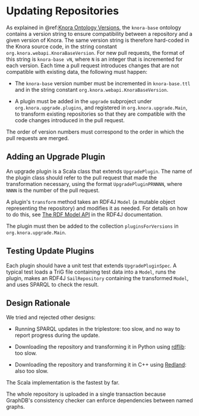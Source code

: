 <!---
Copyright © 2015-2019 the contributors (see Contributors.md).

This file is part of Knora.

Knora is free software: you can redistribute it and/or modify
it under the terms of the GNU Affero General Public License as published
by the Free Software Foundation, either version 3 of the License, or
(at your option) any later version.

Knora is distributed in the hope that it will be useful,
but WITHOUT ANY WARRANTY; without even the implied warranty of
MERCHANTABILITY or FITNESS FOR A PARTICULAR PURPOSE.  See the
GNU Affero General Public License for more details.

You should have received a copy of the GNU Affero General Public
License along with Knora.  If not, see <http://www.gnu.org/licenses/>.
-->

# Updating Repositories

As explained in
@ref:[Knora Ontology Versions](../../02-knora-ontologies/knora-base.md#knora-ontology-versions),
the `knora-base` ontology contains a version string to ensure compatibility
between a repository and a given version of Knora. The same version string
is therefore hard-coded in the Knora source code, in the string constant
`org.knora.webapi.KnoraBaseVersion`. For new pull requests, the format of this string
is `knora-base vN`, where `N` is an integer that is incremented for
each version. Each time a pull request introduces changes that are not compatible
with existing data, the following must happen:

- The `knora-base` version number must be incremented in `knora-base.ttl` and
  in the string constant `org.knora.webapi.KnoraBaseVersion`.
  
- A plugin must be added in the `upgrade` subproject under `org.knora.upgrade.plugins`,
  and registered in `org.knora.upgrade.Main`, to transform
  existing repositories so that they are compatible with the code changes
  introduced in the pull request.

The order of version numbers must correspond to the order in which the pull requests
are merged.

## Adding an Upgrade Plugin

An upgrade plugin is a Scala class that extends `UpgradePlugin`. The name of the plugin
class should refer to the pull request that made the transformation necessary,
using the format `UpgradePluginPRNNNN`, where `NNNN` is the number of the pull request.

A plugin's `transform` method takes an RDF4J `Model` (a mutable object representing
the repository) and modifies it as needed. For details on how to do this, see
[The RDF Model API](https://rdf4j.eclipse.org/documentation/programming/model/)
in the RDF4J documentation.

The plugin must then be added to the collection `pluginsForVersions` in
`org.knora.upgrade.Main`.

## Testing Update Plugins

Each plugin should have a unit test that extends `UpgradePluginSpec`. A typical
test loads a TriG file containing test data into a `Model`, runs the plugin,
makes an RDF4J `SailRepository` containing the transformed `Model`, and uses
SPARQL to check the result.

## Design Rationale

We tried and rejected other designs:

- Running SPARQL updates in the triplestore: too slow, and no way to report
  progress during the update.
  
- Downloading the repository and transforming it in Python using
  [rdflib](https://rdflib.readthedocs.io/en/stable/): too slow.
  
- Downloading the repository and transforming it in C++ using
  [Redland](http://librdf.org): also too slow.

The Scala implementation is the fastest by far.

The whole repository is uploaded in a single transaction because
GraphDB's consistency checker can enforce dependencies between named
graphs.
